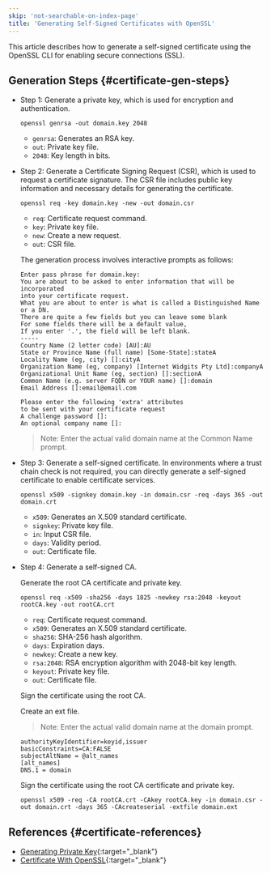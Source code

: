 ```yaml
---
skip: 'not-searchable-on-index-page'
title: 'Generating Self-Signed Certificates with OpenSSL'
---
```


This article describes how to generate a self-signed certificate using the OpenSSL CLI for enabling secure connections (SSL).

## Generation Steps {#certificate-gen-steps}

- Step 1: Generate a private key, which is used for encryption and authentication.

  ```shell
  openssl genrsa -out domain.key 2048
  ```

    - `genrsa`: Generates an RSA key.
    - `out`: Private key file.
    - `2048`: Key length in bits.

- Step 2: Generate a Certificate Signing Request (CSR), which is used to request a certificate signature. The CSR file includes public key information and necessary details for generating the certificate.

  ```shell
  openssl req -key domain.key -new -out domain.csr
  ```

    - `req`: Certificate request command.
    - `key`: Private key file.
    - `new`: Create a new request.
    - `out`: CSR file.

  The generation process involves interactive prompts as follows:

  ```shell
  Enter pass phrase for domain.key:
  You are about to be asked to enter information that will be incorporated
  into your certificate request.
  What you are about to enter is what is called a Distinguished Name or a DN.
  There are quite a few fields but you can leave some blank
  For some fields there will be a default value,
  If you enter '.', the field will be left blank.
  -----
  Country Name (2 letter code) [AU]:AU
  State or Province Name (full name) [Some-State]:stateA
  Locality Name (eg, city) []:cityA
  Organization Name (eg, company) [Internet Widgits Pty Ltd]:companyA
  Organizational Unit Name (eg, section) []:sectionA
  Common Name (e.g. server FQDN or YOUR name) []:domain
  Email Address []:email@email.com

  Please enter the following 'extra' attributes
  to be sent with your certificate request
  A challenge password []:
  An optional company name []:
  ```

  > Note: Enter the actual valid domain name at the Common Name prompt.

- Step 3: Generate a self-signed certificate. In environments where a trust chain check is not required, you can directly generate a self-signed certificate to enable certificate services.

  ```shell
  openssl x509 -signkey domain.key -in domain.csr -req -days 365 -out domain.crt
  ```

    - `x509`: Generates an X.509 standard certificate.
    - `signkey`: Private key file.
    - `in`: Input CSR file.
    - `days`: Validity period.
    - `out`: Certificate file.

- Step 4: Generate a self-signed CA.

  Generate the root CA certificate and private key.

  ```shell
  openssl req -x509 -sha256 -days 1825 -newkey rsa:2048 -keyout rootCA.key -out rootCA.crt
  ```

    - `req`: Certificate request command.
    - `x509`: Generates an X.509 standard certificate.
    - `sha256`: SHA-256 hash algorithm.
    - `days`: Expiration days.
    - `newkey`: Create a new key.
    - `rsa:2048`: RSA encryption algorithm with 2048-bit key length.
    - `keyout`: Private key file.
    - `out`: Certificate file.

  Sign the certificate using the root CA.

  Create an ext file.

  > Note: Enter the actual valid domain name at the domain prompt.

  ```shell
  authorityKeyIdentifier=keyid,issuer
  basicConstraints=CA:FALSE
  subjectAltName = @alt_names
  [alt_names]
  DNS.1 = domain
  ```

  Sign the certificate using the root CA certificate and private key.

  ```shell
  openssl x509 -req -CA rootCA.crt -CAkey rootCA.key -in domain.csr -out domain.crt -days 365 -CAcreateserial -extfile domain.ext
  ```

## References {#certificate-references}

- [Generating Private Key](https://www.herongyang.com/Cryptography/keytool-Import-Key-openssl-genrsa-Command.html){:target="_blank"}
- [Certificate With OpenSSL](https://www.baeldung.com/openssl-self-signed-cert){:target="_blank"}